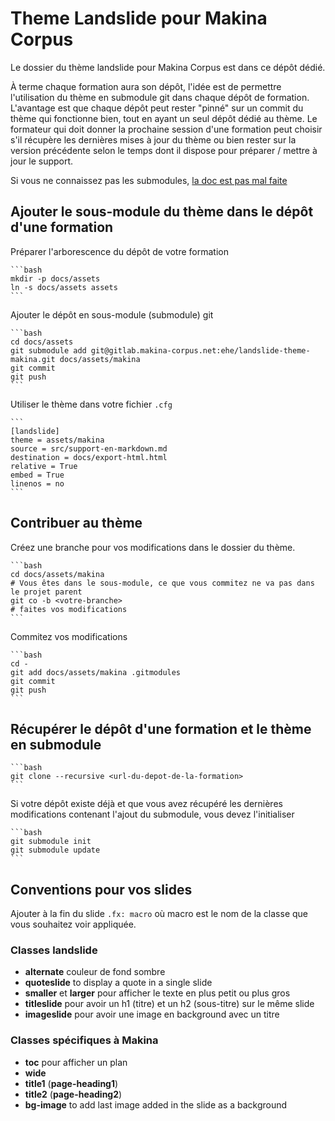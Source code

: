 # Theme Landslide pour Makina Corpus

Le dossier du thème landslide pour Makina Corpus est dans ce dépôt dédié.

À terme chaque formation aura son dépôt, l'idée est de permettre l'utilisation du thème en submodule git dans chaque dépôt de formation. L'avantage est que chaque dépôt peut rester "pinné" sur un commit du thème qui fonctionne bien, tout en ayant un seul dépôt dédié au thème. Le formateur qui doit donner la prochaine session d'une formation peut choisir s'il récupère les dernières mises à jour du thème ou bien rester sur la version précédente selon le temps dont il dispose pour préparer / mettre à jour le support.

Si vous ne connaissez pas les submodules, [la doc est pas mal faite](https://git-scm.com/book/fr/v2/Utilitaires-Git-Sous-modules)

## Ajouter le sous-module du thème dans le dépôt d'une formation

Préparer l'arborescence du dépôt de votre formation

    ```bash
    mkdir -p docs/assets
    ln -s docs/assets assets
    ```

Ajouter le dépôt en sous-module (submodule) git

    ```bash
    cd docs/assets
    git submodule add git@gitlab.makina-corpus.net:ehe/landslide-theme-makina.git docs/assets/makina
    git commit
    git push
    ```

Utiliser le thème dans votre fichier `.cfg`

    ```
    [landslide]
    theme = assets/makina
    source = src/support-en-markdown.md
    destination = docs/export-html.html
    relative = True
    embed = True
    linenos = no
    ```

## Contribuer au thème

Créez une branche pour vos modifications dans le dossier du thème.

    ```bash
    cd docs/assets/makina
    # Vous êtes dans le sous-module, ce que vous commitez ne va pas dans le projet parent
    git co -b <votre-branche>
    # faites vos modifications
    ```

Commitez vos modifications

    ```bash
    cd -
    git add docs/assets/makina .gitmodules
    git commit
    git push
    ```

## Récupérer le dépôt d'une formation et le thème en submodule

    ```bash
    git clone --recursive <url-du-depot-de-la-formation>
    ```

Si votre dépôt existe déjà et que vous avez récupéré les dernières modifications contenant l'ajout du submodule, vous devez l'initialiser

    ```bash
    git submodule init
    git submodule update
    ```

## Conventions pour vos slides

Ajouter à la fin du slide `.fx: macro` où macro est le nom de la classe que vous souhaitez voir appliquée.

### Classes landslide

* **alternate** couleur de fond sombre
* **quoteslide** to display a quote in a single slide
* **smaller** et **larger** pour afficher le texte en plus petit ou plus gros
* **titleslide** pour avoir un h1 (titre) et un h2 (sous-titre) sur le même slide
* **imageslide** pour avoir une image en background avec un titre

### Classes spécifiques à Makina

* **toc** pour afficher un plan
* **wide**
* **title1** (**page-heading1**)
* **title2** (**page-heading2**)
* **bg-image** to add last image added in the slide as a background
